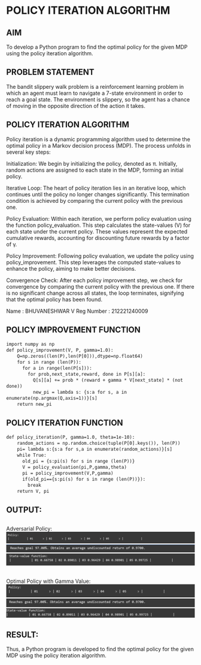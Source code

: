 # POLICY ITERATION ALGORITHM

## AIM
To develop a Python program to find the optimal policy for the given MDP using the policy iteration algorithm.

## PROBLEM STATEMENT
The bandit slippery walk problem is a reinforcement learning problem in which an agent must learn to navigate a 7-state environment in order to reach a goal state. The environment is slippery, so the agent has a chance of moving in the opposite direction of the action it takes.

## POLICY ITERATION ALGORITHM
Policy iteration is a dynamic programming algorithm used to determine the optimal policy in a Markov decision process (MDP). The process unfolds in several key steps:

Initialization: We begin by initializing the policy, denoted as π. Initially, random actions are assigned to each state in the MDP, forming an initial policy.

Iterative Loop: The heart of policy iteration lies in an iterative loop, which continues until the policy no longer changes significantly. This termination condition is achieved by comparing the current policy with the previous one.

Policy Evaluation: Within each iteration, we perform policy evaluation using the function policy_evaluation. This step calculates the state-values (V) for each state under the current policy. These values represent the expected cumulative rewards, accounting for discounting future rewards by a factor of γ.

Policy Improvement: Following policy evaluation, we update the policy using policy_improvement. This step leverages the computed state-values to enhance the policy, aiming to make better decisions.

Convergence Check: After each policy improvement step, we check for convergence by comparing the current policy with the previous one. If there is no significant change across all states, the loop terminates, signifying that the optimal policy has been found.

Name : BHUVANESHWAR V
Reg Number :  212221240009

## POLICY IMPROVEMENT FUNCTION
```
import numpy as np
def policy_improvement(V, P, gamma=1.0):
    Q=np.zeros((len(P),len(P[0])),dtype=np.float64)
    for s in range (len(P)):
      for a in range(len(P[s])):
        for prob,next_state,reward, done in P[s][a]:
          Q[s][a] += prob * (reward + gamma * V[next_state] * (not done))
          new_pi = lambda s: {s:a for s, a in enumerate(np.argmax(Q,axis=1))}[s]
    return new_pi
```
## POLICY ITERATION FUNCTION
```
def policy_iteration(P, gamma=1.0, theta=1e-10):
    random_actions = np.random.choice(tuple(P[0].keys()), len(P))
    pi= lambda s:{s:a for s,a in enumerate(random_actions)}[s]
    while True:
      old_pi = {s:pi(s) for s in range (len(P))}
      V = policy_evaluation(pi,P,gamma,theta)
      pi = policy_improvement(V,P,gamma)
      if(old_pi=={s:pi(s) for s in range (len(P))}):
        break
    return V, pi
```
## OUTPUT:
##
Adversarial Policy:
![output](rl31.png)
![output](rl32.png)
![output](rl33.png)
## 
Optimal Policy with Gamma Value:
![output](rl34.png)
![output](rl35.png)
![output](rl36.png)
## RESULT:

Thus, a Python program is developed to find the optimal policy for the given MDP using the policy iteration algorithm.
